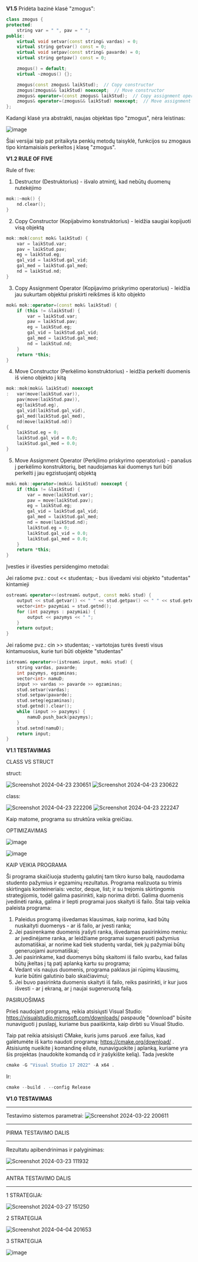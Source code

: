 **V1.5**
Pridėta bazinė klasė "zmogus":
```cpp
class zmogus {
protected:
    string var = " ", pav = " ";
public:
    virtual void setvar(const string& vardas) = 0;
    virtual string getvar() const = 0;
    virtual void setpav(const string& pavarde) = 0;
    virtual string getpav() const = 0;

    zmogus() = default;
    virtual ~zmogus() {};

    zmogus(const zmogus& laikStud);  // Copy constructor
    zmogus(zmogus&& laikStud) noexcept;  // Move constructor
    zmogus& operator=(const zmogus& laikStud);  // Copy assignment operator
    zmogus& operator=(zmogus&& laikStud) noexcept;  // Move assignment operator
};
```
Kadangi klasė yra abstrakti, naujas objektas tipo "zmogus", nėra leistinas:


![image](https://github.com/LivetaK/ObjProgLab2/assets/159531709/944fbe49-1fad-4fdc-a9e0-e218090f0647)


Šiai versijai taip pat pritaikyta penkių metodų taisyklė, funkcijos su zmogaus tipo kintamaisiais perkeltos į klasę "zmogus".

**V1.2 RULE OF FIVE**

Rule of five:

1. Destructor (Destruktorius) - išvalo atmintį, kad nebūtų duomenų nutekėjimo

```cpp
mok::~mok() {
    nd.clear();
}
```
2. Copy Constructor (Kopijabvimo konstruktorius) - leidžia saugiai kopijuoti visą objektą
```cpp
mok::mok(const mok& laikStud) {
    var = laikStud.var;
    pav = laikStud.pav;
    eg = laikStud.eg;
    gal_vid = laikStud.gal_vid;
    gal_med = laikStud.gal_med;
    nd = laikStud.nd;
}
```
3. Copy Assignment Operator (Kopijavimo priskyrimo operatorius) - leidžia jau sukurtam objektui priskirti reikšmes iš kito objekto
```cpp
mok& mok::operator=(const mok& laikStud) {
    if (this != &laikStud) {
        var = laikStud.var;
        pav = laikStud.pav;
        eg = laikStud.eg;
        gal_vid = laikStud.gal_vid;
        gal_med = laikStud.gal_med;
        nd = laikStud.nd;
    }
    return *this;
}
```
4. Move Constructor (Perkėlimo konstruktorius) - leidžia perkelti duomenis iš vieno objekto į kitą
```cpp
mok::mok(mok&& laikStud) noexcept
:   var(move(laikStud.var)),
    pav(move(laikStud.pav)),
    eg(laikStud.eg),           
    gal_vid(laikStud.gal_vid),
    gal_med(laikStud.gal_med),
    nd(move(laikStud.nd))
{
    laikStud.eg = 0;
    laikStud.gal_vid = 0.0;
    laikStud.gal_med = 0.0;
}
```
5. Move Assignment Operator (Perkįlimo priskyrimo operatorius) - panašus į perkėlimo konstruktorių, bet naudojamas kai duomenys turi būti perkelti į jau egzistuojantį objektą
```cpp
mok& mok::operator=(mok&& laikStud) noexcept {
    if (this != &laikStud) {
        var = move(laikStud.var);
        pav = move(laikStud.pav);
        eg = laikStud.eg;
        gal_vid = laikStud.gal_vid;
        gal_med = laikStud.gal_med;
        nd = move(laikStud.nd);
        laikStud.eg = 0;
        laikStud.gal_vid = 0.0;
        laikStud.gal_med = 0.0;
    }
    return *this;
}
```

Įvesties ir išvesties persidengimo metodai:

Jei rašome pvz.: cout << studentas; -  bus išvedami visi objekto "studentas" kintamieji

```cpp
ostream& operator<<(ostream& output, const mok& stud) {
    output << stud.getvar() << " " << stud.getpav() << " " << stud.geteg() << " ";
    vector<int> pazymiai = stud.getnd();
    for (int pazymys : pazymiai) {
        output << pazymys << " ";
    }
    return output;
}
```

Jei rašome pvz.: cin >> studentas; - vartotojas turės švesti visus kintamuosius, kurie turi būti objekte "studentas"

```cpp
istream& operator>>(istream& input, mok& stud) {
    string vardas, pavarde;
    int pazymys, egzaminas;
    vector<int> namuD;
    input >> vardas >> pavarde >> egzaminas;
    stud.setvar(vardas);
    stud.setpav(pavarde);
    stud.seteg(egzaminas);
    stud.getnd().clear(); 
    while (input >> pazymys) {
        namuD.push_back(pazymys);
    }
    stud.setnd(namuD);
    return input;
}
```

**V1.1 TESTAVIMAS**


CLASS VS STRUCT


struct:


![Screenshot 2024-04-23 230651](https://github.com/LivetaK/ObjProgLab2/assets/159531709/590b1ae8-f7b9-4498-8e31-71df0c0c2c94)
![Screenshot 2024-04-23 230622](https://github.com/LivetaK/ObjProgLab2/assets/159531709/e5b8b8d3-b8f6-46a7-945d-4cdeea9eec32)




class:


![Screenshot 2024-04-23 222206](https://github.com/LivetaK/ObjProgLab2/assets/159531709/866d526c-87a0-45bc-8772-d7cad0ef8686)
![Screenshot 2024-04-23 222247](https://github.com/LivetaK/ObjProgLab2/assets/159531709/42503239-01ce-45dd-9233-9a89788fc126)



Kaip matome, programa su struktūra veikia greičiau.


OPTIMIZAVIMAS



![image](https://github.com/LivetaK/ObjProgLab2/assets/159531709/f09bb864-4a87-4638-a08e-c41322ce1def)

![image](https://github.com/LivetaK/ObjProgLab2/assets/159531709/b1a48bc4-1482-430a-9031-01a3f9f471d8)





KAIP VEIKIA PROGRAMA

Ši programa skaičiuoja studentų galutinį tam tikro kurso balą, naudodama studento pažymius ir egzaminų rezultatus. Programa realizuota su trimis skirtingais konteineriais: vector, deque, list; ir su trejomis skirtingomis strategijomis, todėl galima pasirinkti, kaip norima dirbti. Galima duomenis įvedinėti ranka, galima ir liepti programai juos skaityti iš failo. Štai taip veikia paleista programa:

1. Paleidus programą išvedamas klausimas, kaip norima, kad būtų nuskaityti duomenys - ar iš failo, ar įvesti ranka;
2. Jei pasirenkame duomenis įrašyti ranka, išvedamas pasirinkimo meniu: ar įvedinėjame ranka, ar leidžiame programai sugeneruoti pažymius automatiškai, ar norime kad tiek studentų vardai, tiek jų pažymiai būtų generuojami auromatiškai;
3. Jei pasirinkame, kad duomenys būtų skaitomi iš failo svarbu, kad failas būtų įkeltas į tą patį aplanką kartu su programa;
4. Vedant vis naujus duomenis, programa paklaus jai rūpimų klausimų, kurie būtini galutinio balo skaičiavimui;
5. Jei buvo pasirinkta duomenis skaityti iš failo, reiks pasirinkti, ir kur juos išvesti - ar į ekraną, ar į naujai sugeneruotą failą.

PASIRUOŠIMAS

Prieš naudojant programą, reikia atsisiųsti Visual Studio: https://visualstudio.microsoft.com/downloads/ paspaudę "download" būsite nunaviguoti į puslapį, kuriame bus paaiškinta, kaip dirbti su Visual Studio.

Taip pat reikia atsisiųsti CMake, kuris jums paruoš .exe failus, kad galėtumėte iš karto naudoti programą: https://cmake.org/download/ . Atsisiuntę nueikite į komandinę eilute, nunaviguokite į aplanką, kuriame yra šis projektas (naudokite komandą cd ir įrašykište kelią). Tada įveskite 
```cpp
cmake -G "Visual Studio 17 2022" -A x64 .
```
Ir:
```cpp
cmake --build . --config Release
```


**V1.0 TESTAVIMAS**

---------------------------------------------------------
Testavimo sistemos parametrai:
![Screenshot 2024-03-22 200611](https://github.com/LivetaK/ObjProgLab/assets/159531709/d4f0758b-1db6-4713-8b33-70aa780d6a02)


*********************************************************

PIRMA TESTAVIMO DALIS 

*********************************************************


Rezultatu apibendrinimas ir palyginimas:


![Screenshot 2024-03-23 111932](https://github.com/LivetaK/ObjProgLab/assets/159531709/40d9c592-d1a6-4c26-96ed-116df5bf7ade)


*********************************************************

ANTRA TESTAVIMO DALIS 

*********************************************************


1 STRATEGIJA:



![Screenshot 2024-03-27 151250](https://github.com/LivetaK/ObjProgLab/assets/159531709/291e1fbc-3b37-4c3c-8a3f-09bf16624409)



2 STRATEGIJA



![Screenshot 2024-04-04 201653](https://github.com/LivetaK/ObjProgLab/assets/159531709/229c624b-f8bc-422f-85d5-b3973b72e758)



3 STRATEGIJA


![image](https://github.com/LivetaK/ObjProgLab2/assets/159531709/cb0bd288-d050-4310-8cfb-afb80b59731f)


